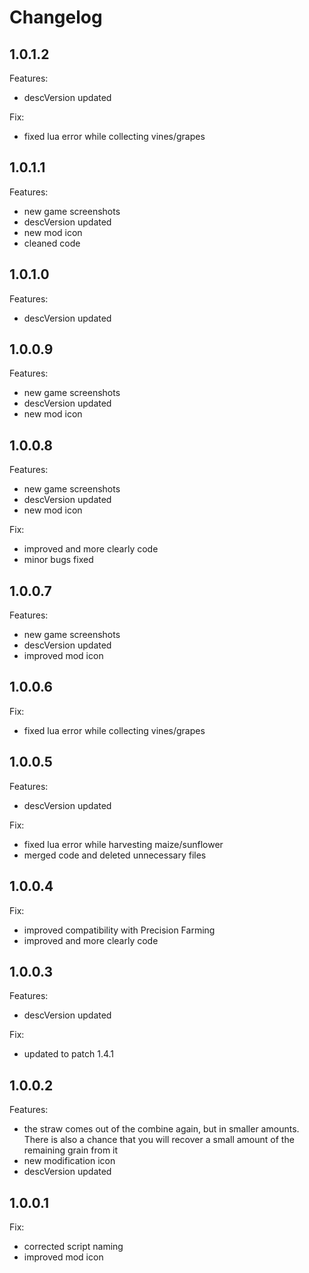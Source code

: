 # Changelog

## 1.0.1.2

Features:

- descVersion updated

Fix:

- fixed lua error while collecting vines/grapes

## 1.0.1.1

Features:

- new game screenshots
- descVersion updated
- new mod icon
- cleaned code

## 1.0.1.0

Features:

- descVersion updated

## 1.0.0.9

Features:

- new game screenshots
- descVersion updated
- new mod icon

## 1.0.0.8

Features:

- new game screenshots
- descVersion updated
- new mod icon

Fix:

- improved and more clearly code
- minor bugs fixed

## 1.0.0.7

Features:

- new game screenshots
- descVersion updated
- improved mod icon

## 1.0.0.6

Fix:

- fixed lua error while collecting vines/grapes

## 1.0.0.5

Features:

- descVersion updated

Fix:

- fixed lua error while harvesting maize/sunflower
- merged code and deleted unnecessary files

## 1.0.0.4

Fix:

- improved compatibility with Precision Farming
- improved and more clearly code

## 1.0.0.3

Features:

- descVersion updated

Fix:

- updated to patch 1.4.1

## 1.0.0.2

Features:

- the straw comes out of the combine again, but in smaller amounts. There is also a chance that you will recover a small amount of the remaining grain from it
- new modification icon
- descVersion updated

## 1.0.0.1

Fix:

- corrected script naming
- improved mod icon
